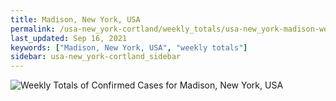 ```yaml
---
title: Madison, New York, USA
permalink: /usa-new_york-cortland/weekly_totals/usa-new_york-madison-weekly_totals.html
last_updated: Sep 16, 2021
keywords: ["Madison, New York, USA", "weekly totals"]
sidebar: usa-new_york-cortland_sidebar
---
```


![Weekly Totals of Confirmed Cases for Madison, New York, USA](/covid_tracker/images/graphs/usa-new_york-madison-weekly_totals_graph.png)
